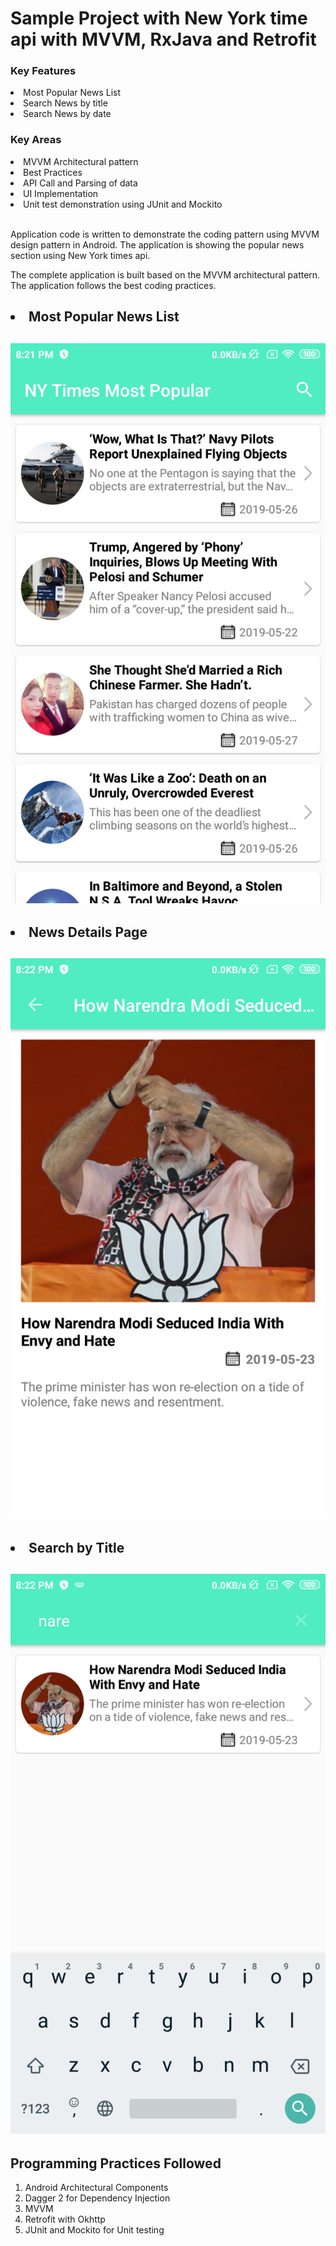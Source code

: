 <H1>Sample Project with New York time api with MVVM, RxJava and Retrofit </H1>

<H3>Key Features</H3>
<li> Most Popular News List</li>
<li> Search News by title </li>
<li> Search News by date </li>

<H3>Key Areas</H3>
<li> MVVM Architectural pattern </li>
<li> Best Practices </li> 
<li> API Call and Parsing of data </li> 
<li> UI Implementation </li>
<li> Unit test demonstration using JUnit and Mockito </li>

<br> Application code is written to demonstrate the coding pattern using MVVM design pattern in Android. The application is showing the popular news section using New York times api.

The complete application is built based on the MVVM architectural pattern. The application follows the best coding practices.

<H2><li> Most Popular News List</li> <H2>

<img src="list.png" class="w3-round" alt="Norway">

<H2><li> News Details Page </li> <H2>

<img src="detail.png" class="w3-round" alt="Norway">

<H2><li> Search by Title</li> <H2>

<img src="search.png" class="w3-round" alt="Norway">


<br>
<H2> Programming Practices Followed </H2>

1) Android Architectural Components 
2) Dagger 2 for Dependency Injection 
3) MVVM 
4) Retrofit with Okhttp  
5) JUnit and Mockito for Unit testing 

